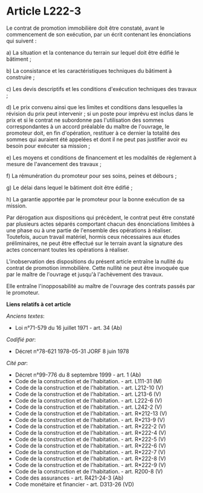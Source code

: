 # Article L222-3

Le contrat de promotion immobilière doit être constaté, avant le commencement de son exécution, par un écrit contenant les
énonciations qui suivent :

a) La situation et la contenance du terrain sur lequel doit être édifié le bâtiment ;

b) La consistance et les caractéristiques techniques du bâtiment à construire ;

c) Les devis descriptifs et les conditions d'exécution techniques des travaux ;

d) Le prix convenu ainsi que les limites et conditions dans lesquelles la révision du prix peut intervenir ; si un poste pour
imprévu est inclus  dans le prix et si le contrat ne subordonne pas l'utilisation des sommes correspondantes à un accord
préalable du maître de l'ouvrage, le promoteur doit, en fin d'opération, restituer à ce dernier la totalité des sommes qui
auraient été appelées et dont il ne peut pas justifier avoir eu besoin pour exécuter sa mission ;

e) Les moyens et conditions de financement et les modalités de règlement à mesure de l'avancement des travaux ;

f) La rémunération du promoteur pour ses soins, peines et débours ;

g) Le délai dans lequel le bâtiment doit être édifié ;

h) La garantie apportée par le promoteur pour la bonne exécution de sa mission.

Par dérogation aux dispositions qui précèdent, le contrat peut être constaté par plusieurs actes séparés comportant chacun
des énonciations limitées à une phase ou à une partie de l'ensemble des opérations à réaliser. Toutefois, aucun travail
matériel, hormis ceux nécessaires aux études préliminaires, ne peut être effectué sur le terrain avant la signature des actes
concernant toutes les opérations à réaliser.

L'inobservation des dispositions du présent article entraîne la nullité du contrat de promotion immobilière. Cette nullité ne
peut être invoquée que par le maître de l'ouvrage et jusqu'à l'achèvement des travaux.

Elle entraîne l'inopposabilité au maître de l'ouvrage des contrats passés par le promoteur.

**Liens relatifs à cet article**

_Anciens textes_:

  - Loi n°71-579 du 16 juillet 1971 - art. 34 (Ab)

_Codifié par_:

  - Décret n°78-621 1978-05-31 JORF 8 juin 1978

_Cité par_:

  - Décret n°99-776 du 8 septembre 1999 - art. 1 (Ab)
  - Code de la construction et de l'habitation. - art. L111-31 (M)
  - Code de la construction et de l'habitation. - art. L212-10 (V)
  - Code de la construction et de l'habitation. - art. L213-6 (V)
  - Code de la construction et de l'habitation. - art. L222-6 (V)
  - Code de la construction et de l'habitation. - art. L242-2 (V)
  - Code de la construction et de l'habitation. - art. R*212-13 (V)
  - Code de la construction et de l'habitation. - art. R*213-9 (V)
  - Code de la construction et de l'habitation. - art. R*222-2 (V)
  - Code de la construction et de l'habitation. - art. R*222-4 (V)
  - Code de la construction et de l'habitation. - art. R*222-5 (V)
  - Code de la construction et de l'habitation. - art. R*222-6 (V)
  - Code de la construction et de l'habitation. - art. R*222-7 (V)
  - Code de la construction et de l'habitation. - art. R*222-8 (V)
  - Code de la construction et de l'habitation. - art. R*222-9 (V)
  - Code de la construction et de l'habitation. - art. R200-8 (V)
  - Code des assurances - art. R421-24-3 (Ab)
  - Code monétaire et financier - art. D313-26 (VD)
